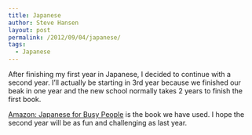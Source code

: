 ```yaml
---
title: Japanese
author: Steve Hansen
layout: post
permalink: /2012/09/04/japanese/
tags:
  - Japanese
---
```

After finishing my first year in Japanese, I decided to continue with a second year. I&#8217;ll actually be starting in 3rd year because we finished our beak in one year and the new school normally takes 2 years to finish the first book.

<a title="Amazon: Japanese for Busy People" href="http://www.amazon.com/Japanese-Busy-People-I-Text/dp/4770018827" target="_blank">Amazon: Japanese for Busy People</a> is the book we have used. I hope the second year will be as fun and challenging as last year.